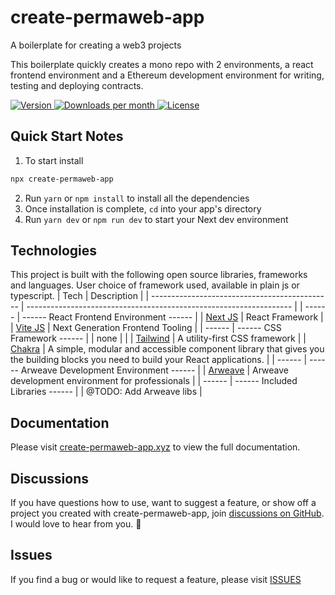 # create-permaweb-app

A boilerplate for creating a web3 projects

This boilerplate quickly creates a mono repo with 2 environments, a react frontend environment and a Ethereum development environment for writing, testing and deploying contracts.

<p>
  <a href="https://www.npmjs.com/package/create-permaweb-app">
    <img src="https://img.shields.io/npm/v/create-permaweb-app" alt="Version">
  </a>
    <a href="https://www.npmjs.com/package/create-permaweb-app">
    <img src="https://img.shields.io/npm/dm/create-permaweb-app" alt="Downloads per month">
  </a>
  <a href="/LICENSE">
    <img src="https://img.shields.io/npm/l/create-permaweb-app" alt="License">
  </a>
</p>

## Quick Start Notes

1.  To start install

```bash
npx create-permaweb-app
```

2.  Run `yarn` or `npm install` to install all the dependencies
3.  Once installation is complete, `cd` into your app's directory
4.  Run `yarn dev` or `npm run dev` to start your Next dev environment

## Technologies

This project is built with the following open source libraries, frameworks and languages. User choice of framework used, available in plain js or typescript.
| Tech | Description |
| --------------------------------------------- | ------------------------------------------------------------------ |
| ------ | ------ React Frontend Environment ------ |
| [Next JS](https://nextjs.org/) | React Framework |
| [Vite JS](https://vitejs.dev/) | Next Generation Frontend Tooling |
| ------ | ------ CSS Framework ------ |
| none | |
| [Tailwind](https://tailwindcss.com/) | A utility-first CSS framework |
| [Chakra](https://chakra-ui.com/) | A simple, modular and accessible component library that gives you the building blocks you need to build your React applications. |
| ------ | ------ Arweave Development Environment ------ |
| [Arweave](#) | Arweave development environment for professionals |
| ------ | ------ Included Libraries ------ |
| @TODO: Add Arweave libs |

## Documentation

Please visit [create-permaweb-app.xyz](https://create-permaweb-app.xyz) to view the full documentation.

## Discussions

If you have questions how to use, want to suggest a feature, or show off a project you created with create-permaweb-app, join [discussions on GitHub](https://github.com/ropats16/create-permaweb-app/discussions). I would love to hear from you. 🙂

## Issues

If you find a bug or would like to request a feature, please visit [ISSUES](https://github.com/ropats16/create-permaweb-app/issues)
